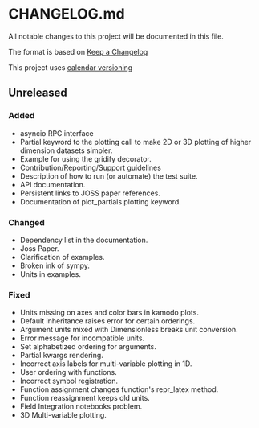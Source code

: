 # CHANGELOG.md

All notable changes to this project will be documented in this file.

The format is based on [Keep a Changelog](https://keepachangelog.com/en/1.0.0/)

This project uses [calendar versioning](https://calver.org/)

## Unreleased

### Added
- asyncio RPC interface
- Partial keyword to the plotting call to make 2D or 3D plotting of higher dimension datasets simpler. 
- Example for using the gridify decorator.
- Contribution/Reporting/Support guidelines
- Description of how to run (or automate) the test suite.
- API documentation.
- Persistent links to JOSS paper references.
- Documentation of plot_partials plotting keyword.


### Changed
- Dependency list in the documentation.
- Joss Paper.
- Clarification of examples.
- Broken ink of sympy.
- Units in examples.

### Fixed
- Units missing on axes and color bars in kamodo plots.
- Default inheritance raises error for certain orderings.
- Argument units mixed with Dimensionless breaks unit conversion. 
- Error message for incompatible units.
- Set alphabetized ordering for arguments.
- Partial kwargs rendering.
- Incorrect axis labels for multi-variable plotting in 1D.
- User ordering with functions.
- Incorrect symbol registration.
- Function assignment changes function's repr_latex method.
- Function reassignment keeps old units.
- Field Integration notebooks problem.
- 3D Multi-variable plotting.
